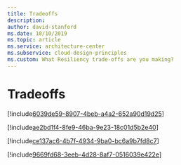 ```yaml
---
title: Tradeoffs
description: 
author: david-stanford
ms.date: 10/10/2019
ms.topic: article
ms.service: architecture-center
ms.subservice: cloud-design-principles
ms.custom: What Resiliency trade-offs are you making? 
---
```


# Tradeoffs

<!-- Balanced alterting frequency with operations fatigue -->
[!include[6039de59-8907-4beb-a4a2-652a90d19d25](./guidance/6039de59-8907-4beb-a4a2-652a90d19d25.md)]

<!-- Balanced automation of failure handling with the ability to respond to transient failures -->
[!include[ae2bd1f4-8fe9-46ba-9e23-18c01d5b2e40](./guidance/ae2bd1f4-8fe9-46ba-9e23-18c01d5b2e40.md)]

<!-- Chosen a recovery point that aligns with our cost requirements -->
[!include[ce137ac6-4b7f-4934-9ba0-bc6a9b7fd8c7](./guidance/ce137ac6-4b7f-4934-9ba0-bc6a9b7fd8c7.md)]

<!-- Chosen a recovery time that aligns with our cost goals -->
[!include[9669fd68-3eeb-4d28-8af7-0516039e422e](./guidance/9669fd68-3eeb-4d28-8af7-0516039e422e.md)]

